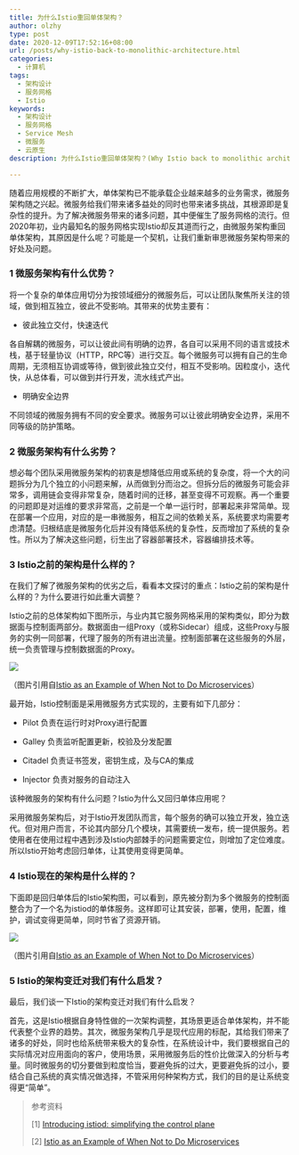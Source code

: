 ```yaml
---
title: 为什么Istio重回单体架构？
author: olzhy
type: post
date: 2020-12-09T17:52:16+08:00
url: /posts/why-istio-back-to-monolithic-architecture.html
categories:
  - 计算机
tags:
  - 架构设计
  - 服务网格
  - Istio
keywords:
  - 架构设计
  - 服务网格
  - Service Mesh
  - 微服务
  - 云原生
description: 为什么Istio重回单体架构？(Why Istio back to monolithic architecture?)

---
```

随着应用规模的不断扩大，单体架构已不能承载企业越来越多的业务需求，微服务架构随之兴起。微服务给我们带来诸多益处的同时也带来诸多挑战，其根源即是复杂性的提升。为了解决微服务带来的诸多问题，其中便催生了服务网格的流行。但2020年初，业内最知名的服务网格实现Istio却反其道而行之，由微服务架构重回单体架构，其原因是什么呢？可能是一个契机，让我们重新审思微服务架构带来的好处及问题。

### 1 微服务架构有什么优势？

将一个复杂的单体应用切分为按领域细分的微服务后，可以让团队聚焦所关注的领域，做到相互独立，彼此不受影响。其带来的优势主要有：

- 彼此独立交付，快速迭代

各自解耦的微服务，可以让彼此间有明确的边界，各自可以采用不同的语言或技术栈，基于轻量协议（HTTP，RPC等）进行交互。每个微服务可以拥有自己的生命周期，无须相互协调或等待，做到彼此独立交付，相互不受影响。因粒度小，迭代快，从总体看，可以做到并行开发，流水线式产出。

- 明确安全边界

不同领域的微服务拥有不同的安全要求。微服务可以让彼此明确安全边界，采用不同等级的防护策略。

### 2 微服务架构有什么劣势？

想必每个团队采用微服务架构的初衷是想降低应用或系统的复杂度，将一个大的问题拆分为几个独立的小问题来解，从而做到分而治之。但拆分后的微服务可能会非常多，调用链会变得非常复杂，随着时间的迁移，甚至变得不可观察。再一个重要的问题即是对运维的要求非常高，之前是一个单一运行时，部署起来非常简单。现在部署一个应用，对应的是一串微服务，相互之间的依赖关系，系统要求均需要考虑清楚。归根结底是微服务化后并没有降低系统的复杂性，反而增加了系统的复杂性。所以为了解决这些问题，衍生出了容器部署技术，容器编排技术等。

### 3 Istio之前的架构是什么样的？

在我们了解了微服务架构的优劣之后，看看本文探讨的重点：Istio之前的架构是什么样的？为什么要进行如此重大调整？

Istio之前的总体架构如下图所示，与业内其它服务网格采用的架构类似，即分为数据面与控制面两部分。数据面由一组Proxy（或称Sidecar）组成，这些Proxy与服务的实例一同部署，代理了服务的所有进出流量。控制面部署在这些服务的外层，统一负责管理与控制数据面的Proxy。

![](https://olzhy.github.io/static/images/uploads/2020/12/istio-previous-arch.png#center)

（图片引用自[Istio as an Example of When Not to Do Microservices](https://blog.christianposta.com/microservices/istio-as-an-example-of-when-not-to-do-microservices/)）

最开始，Istio控制面是采用微服务方式实现的，主要有如下几部分：

- Pilot 负责在运行时对Proxy进行配置

- Galley 负责监听配置更新，校验及分发配置

- Citadel 负责证书签发，密钥生成，及与CA的集成

- Injector 负责对服务的自动注入

该种微服务的架构有什么问题？Istio为什么又回归单体应用呢？

采用微服务架构后，对于Istio开发团队而言，每个服务的确可以独立开发，独立迭代。但对用户而言，不论其内部分几个模块，其需要统一发布，统一提供服务。若使用者在使用过程中遇到涉及Istio内部棘手的问题需要定位，则增加了定位难度。所以Istio开始考虑回归单体，让其使用变得更简单。

### 4 Istio现在的架构是什么样的？

下面即是回归单体后的Istio架构图，可以看到，原先被分割为多个微服务的控制面整合为了一个名为istiod的单体服务。这样即可让其安装，部署，使用，配置，维护，调试变得更简单，同时节省了资源开销。

![](https://olzhy.github.io/static/images/uploads/2020/12/istiod.png#center)

（图片引用自[Istio as an Example of When Not to Do Microservices](https://blog.christianposta.com/microservices/istio-as-an-example-of-when-not-to-do-microservices/)）

### 5 Istio的架构变迁对我们有什么启发？

最后，我们谈一下Istio的架构变迁对我们有什么启发？

首先，这是Istio根据自身特性做的一次架构调整，其场景更适合单体架构，并不能代表整个业界的趋势。其次，微服务架构几乎是现代应用的标配，其给我们带来了诸多的好处，同时也给系统带来极大的复杂性，在系统设计中，我们要根据自己的实际情况对应用面向的客户，使用场景，采用微服务后的性价比做深入的分析与考量。同时微服务的切分要做到粒度恰当，要避免拆的过大，更要避免拆的过小，要结合自己系统的真实情况做选择，不管采用何种架构方式，我们的目的是让系统变得更“简单”。


> 参考资料
>
> [1] [Introducing istiod: simplifying the control plane](https://istio.io/latest/blog/2020/istiod/)
>
> [2] [Istio as an Example of When Not to Do Microservices](https://blog.christianposta.com/microservices/istio-as-an-example-of-when-not-to-do-microservices/)
